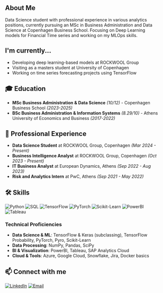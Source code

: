 ## About Me
Data Science student with professional experience in various analytics positions, currently pursuing an MSc in Business Administration and Data Science at Copenhagen Business School.
Focusing on Deep Learning models for Financial Time series and working on my MLOps skills.

## I'm currently...
- Developing deep learning-based models at ROCKWOOL Group
- Visiting as a masters student at University of Copenhagen
- Working on time series forecasting projects using TensorFlow

## 🎓 Education
- **MSc Business Administration & Data Science** *(10/12)* - Copenhagen Business School *(2023-2025)*
- **BSc Business Administration & Information Systems** *(8.29/10)* - Athens University of Economics and Business *(2017-2022)*

## 💼 Professional Experience
- **Data Science Student** at ROCKWOOL Group, Copenhagen *(Mar 2024 - Present)*
- **Business Intelligence Analyst** at ROCKWOOL Group, Copenhagen *(Oct 2023 - Present)*
- **IT Business Analyst** at European Dynamics, Athens *(Sep 2022 - Aug 2023)*
- **Risk and Analytics Intern** at PwC, Athens *(Sep 2021 - May 2022)*

## 🛠️ Skills
![Python](https://img.shields.io/badge/Python-3776AB?style=for-the-badge&logo=python&logoColor=white)
![SQL](https://img.shields.io/badge/SQL-4479A1?style=for-the-badge&logo=postgresql&logoColor=white)
![TensorFlow](https://img.shields.io/badge/TensorFlow-FF6F00?style=for-the-badge&logo=tensorflow&logoColor=white)
![PyTorch](https://img.shields.io/badge/PyTorch-EE4C2C?style=for-the-badge&logo=pytorch&logoColor=white)
![Scikit-Learn](https://img.shields.io/badge/ScikitLearn-F7931E?style=for-the-badge&logo=scikit-learn&logoColor=white)
![PowerBI](https://img.shields.io/badge/PowerBI-F2C811?style=for-the-badge&logo=powerbi&logoColor=black)
![Tableau](https://img.shields.io/badge/Tableau-E97627?style=for-the-badge&logo=tableau&logoColor=white)

### Technical Proficiencies
- **Data Science & ML**: TensorFlow & Keras (subclassing), TensorFlow Probability, PyTorch, Pyro, Scikit-Learn
- **Data Processing**: NumPy, Pandas, SciPy
- **BI & Visualization**: PowerBI, Tableau, SAP Analytics Cloud
- **Cloud & Tools**: Azure, Google Cloud, Snowflake, Jira, Docker basics

## 📫 Connect with me
[![LinkedIn](https://img.shields.io/badge/LinkedIn-0077B5?style=for-the-badge&logo=linkedin&logoColor=white)]([https://linkedin.com/in/alexandros-kyriakopoulos](https://www.linkedin.com/in/alexandroskyriakopoulos/))
[![Email](https://img.shields.io/badge/Email-D14836?style=for-the-badge&logo=gmail&logoColor=white)](mailto:alex.kyr.triant@gmail.com)
